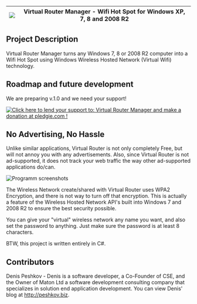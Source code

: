 ![](https://github.com/denis-peshkov/VirtualRrouterManager/blob/master/img/Logo.jpg) | Virtual Router Manager - Wifi Hot Spot for Windows XP, 7, 8 and 2008 R2
-- | --

## Project Description

Virtual Router Manager turns any Windows 7, 8 or 2008 R2 computer into a Wifi Hot Spot using Windows Wireless Hosted Network (Virtual Wifi) technology.

## Roadmap and future development

We are preparing v.1.0 and we need your support!

<a href='https://pledgie.com/campaigns/19441'><img alt='Click here to lend your support to: Virtual Router Manager and make a donation at pledgie.com !' src='https://pledgie.com/campaigns/19441.png?skin_name=chrome' border='0' ></a>

## No Advertising, No Hassle

Unlike similar applications, Virtual Router is not only completely Free, but will not annoy you with any advertisements. Also, since Virtual Router is not ad-supported, it does not track your web traffic the way other ad-supported applications do/can.

![Programm screenshots](https://github.com/denis-peshkov/VirtualRrouterManager/blob/master/img/Screenshot1.png)

The Wireless Network create/shared with Virtual Router uses WPA2 Encryption, and there is not way to turn off that encryption. This is actually a feature of the Wireless Hosted Network API's built into Windows 7 and 2008 R2 to ensure the best security possible.

You can give your "virtual" wireless network any name you want, and also set the password to anything. Just make sure the password is at least 8 characters.

BTW, this project is written entirely in C#.

## Contributors

Denis Peshkov - Denis is a software developer, a Co-Founder of CSE, and the Owner of Maton Ltd a software development consulting company that specializes in solution end application development. You can view Denis' blog at http://peshkov.biz.
